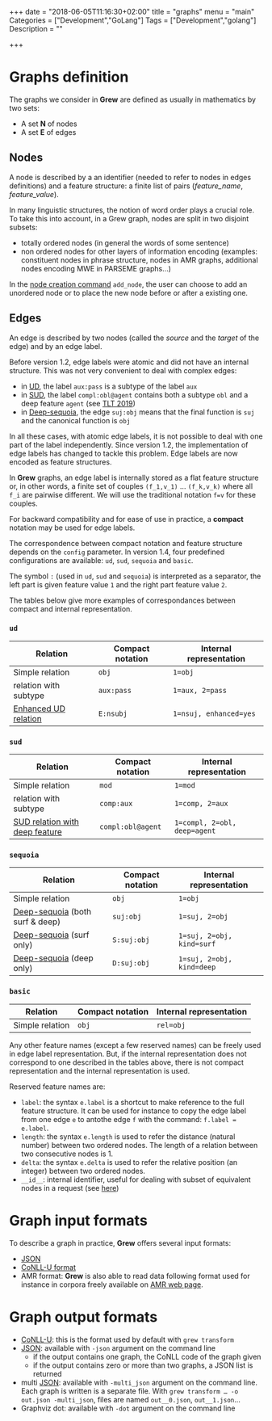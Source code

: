 +++
date = "2018-06-05T11:16:30+02:00"
title = "graphs"
menu = "main"
Categories = ["Development","GoLang"]
Tags = ["Development","golang"]
Description = ""

+++

# Graphs definition
The graphs we consider in **Grew** are defined as usually in mathematics by two sets:

 * A set **N** of nodes
 * A set **E** of edges

## Nodes
A node is described by a an identifier (needed to refer to nodes in edges definitions) and a feature structure: a finite list of pairs (*feature_name*, *feature_value*).

In many linguistic structures, the notion of word order plays a crucial role.
To take this into account, in a Grew graph, nodes are split in two disjoint subsets:

 * totally ordered nodes (in general the words of some sentence)
 * non ordered nodes for other layers of information encoding (examples: constituent nodes in phrase structure, nodes in AMR graphs, additional nodes encoding MWE in PARSEME graphs…)

In the [node creation command](../commands#node-creation) `add_node`, the user can choose to add an unordered node or to place the new node before or after a existing one.

## Edges
An edge is described by two nodes (called the *source* and the *target* of the edge) and by an edge label.

Before version 1.2, edge labels were atomic and did not have an internal structure.
This was not very convenient to deal with complex edges:

  * in [UD](https://universaldependencies.org), the label `aux:pass` is a subtype of the label `aux`
  * in [SUD](https://surfacesyntacticud.github.io/), the label `compl:obl@agent` contains both a subtype `obl` and a deep feature `agent` (see [TLT 2019](https://hal.inria.fr/hal-02266003v1))
  * in [Deep-sequoia](https://deep-sequoia.inria.fr), the edge `suj:obj` means that the final function is `suj` and the canonical function is `obj`

In all these cases, with atomic edge labels, it is not possible to deal with one part of the label independently.
Since version 1.2, the implementation of edge labels has changed to tackle this problem.
Edge labels are now encoded as feature structures.

In **Grew** graphs, an edge label is internally stored as a flat feature structure or, in other words, a finite set of couples `(f_1,v_1)` … `(f_k,v_k)` where all `f_i` are pairwise different.
We will use the traditional notation `f=v` for these couples.

For backward compatibility and for ease of use in practice, a **compact** notation may be used for edge labels.

The correspondence between compact notation and feature structure depends on the `config` parameter.
In version 1.4, four predefined configurations are available: `ud`, `sud`, `sequoia` and `basic`.

The symbol `:` (used in `ud`, `sud` and `sequoia`) is interpreted as a separator, the left part is given feature value `1` and the right part feature value `2`.

The tables below give more examples of correspondances between compact and internal representation.

### `ud`

|               Relation                                                                        | Compact notation    |  Internal representation     |
|-----------------------------------------------------------------------------------------------|---------------------|------------------------------|
| Simple relation                                                                               | `obj`               | `1=obj`                      |
| relation with subtype                                                                         | `aux:pass`          | `1=aux, 2=pass`              |
| [Enhanced UD relation](https://universaldependencies.org/u/overview/enhanced-syntax.html)     | `E:nsubj`           | `1=nsuj, enhanced=yes`       |

### `sud`

|               Relation                                                                                  | Compact notation    |  Internal representation     |
|---------------------------------------------------------------------------------------------------------|---------------------|------------------------------|
| Simple relation                                                                                         | `mod`               | `1=mod`                      |
| relation with subtype                                                                                   | `comp:aux`          | `1=comp, 2=aux`              |
| [SUD relation with deep feature](https://surfacesyntacticud.github.io/guidelines/u/#sud-deep-features)  | `compl:obl@agent`   | `1=compl, 2=obl, deep=agent` |

### `sequoia`

|               Relation                                                                                  | Compact notation    |  Internal representation     |
|---------------------------------------------------------------------------------------------------------|---------------------|------------------------------|
| Simple relation                                                                                         | `obj`               | `1=obj`                      |
| [Deep-sequoia](http://deep-sequoia.inria.fr/) (both surf & deep)                                        | `suj:obj`           | `1=suj, 2=obj`               |
| [Deep-sequoia](http://deep-sequoia.inria.fr/) (surf only)                                               | `S:suj:obj`         | `1=suj, 2=obj, kind=surf`    |
| [Deep-sequoia](http://deep-sequoia.inria.fr/) (deep only)                                               | `D:suj:obj`         | `1=suj, 2=obj, kind=deep`    |

### `basic`
|               Relation                                                                                  | Compact notation    |  Internal representation     |
|---------------------------------------------------------------------------------------------------------|---------------------|------------------------------|
| Simple relation                                                                                         | `obj`               | `rel=obj`                    |

Any other feature names (except a few reserved names) can be freely used in edge label representation.
But, if the internal representation does not correspond to one described in the tables above, there is not compact representation and the internal representation is used.

Reserved feature names are:

 * `label`: the syntax `e.label` is a shortcut to make reference to the full feature structure. It can be used for instance to copy the edge label from one edge `e` to antothe edge `f` with the command: `f.label = e.label`.
 * `length`: the syntax `e.length` is used to refer the distance (natural number) between two ordered nodes. The length of a relation between two consecutive nodes is 1.
 * `delta`: the syntax `e.delta` is used to refer the relative position (an integer) between two ordered nodes.
 * `__id__`: internal identifier, useful for dealing with subset of equivalent nodes in a request (see [here](../pattern#equivalent-nodes))

# Graph input formats
To describe a graph in practice, **Grew** offers several input formats:

 * [JSON](../json)
 * [CoNLL-U format](../conllu)
 * AMR format: **Grew** is also able to read data following format used for instance in corpora freely available on [AMR web page](https://amr.isi.edu/index.html).

# Graph output formats

 * [CoNLL-U](../conllu): this is the format used by default with `grew transform`
 * [JSON](../json): available with `-json` argument on the command line
   * if the output contains one graph, the CoNLL code of the graph given
   * if the output contains zero or more than two graphs, a JSON list is returned
 * multi [JSON](../json): available with `-multi_json` argument on the command line. Each graph is written is a separate file. With `grew transform … -o out.json -multi_json`, files are named `out__0.json`, `out__1.json`…
 * Graphviz dot: available with `-dot` argument on the command line
